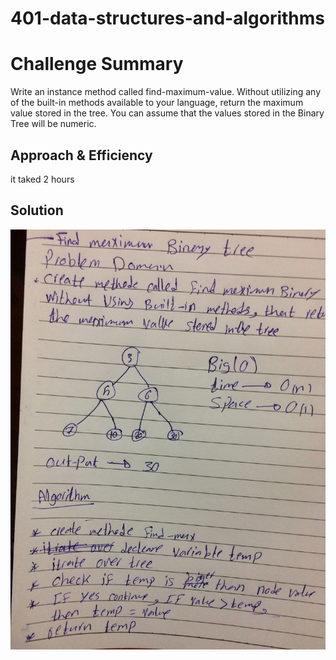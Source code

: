 
# 401-data-structures-and-algorithms

# Challenge Summary
Write an instance method called find-maximum-value. Without utilizing any of the built-in methods available to your language, return the maximum value stored in the tree. You can assume that the values stored in the Binary Tree will be numeric.


## Approach & Efficiency
it taked 2 hours 

## Solution

![whbord](./mbt.jpg)